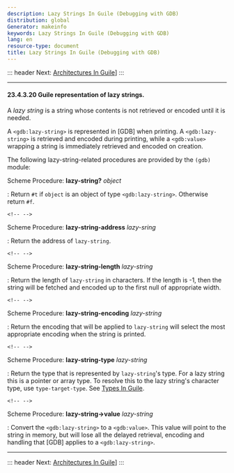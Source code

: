 ```yaml
---
description: Lazy Strings In Guile (Debugging with GDB)
distribution: global
Generator: makeinfo
keywords: Lazy Strings In Guile (Debugging with GDB)
lang: en
resource-type: document
title: Lazy Strings In Guile (Debugging with GDB)
---
```

::: header
Next: [Architectures In Guile](Architectures-In-Guile.html#Architectures-In-Guile)]
:::

---

#### 23.4.3.20 Guile representation of lazy strings.

A *lazy string* is a string whose contents is not retrieved or encoded until it is needed.

A `<gdb:lazy-string>` is represented in [GDB] when printing. A `<gdb:lazy-string>` is retrieved and encoded during printing, while a `<gdb:value>` wrapping a string is immediately retrieved and encoded on creation.

The following lazy-string-related procedures are provided by the `(gdb)` module:

Scheme Procedure: **lazy-string?** *object*

:   Return `#t` if `object` is an object of type `<gdb:lazy-string>`. Otherwise return `#f`.

```
<!-- -->
```

Scheme Procedure: **lazy-string-address** *lazy-sring*

:   Return the address of `lazy-string`.

```
<!-- -->
```

Scheme Procedure: **lazy-string-length** *lazy-string*

:   Return the length of `lazy-string` in characters. If the length is -1, then the string will be fetched and encoded up to the first null of appropriate width.

```
<!-- -->
```

Scheme Procedure: **lazy-string-encoding** *lazy-string*

:   Return the encoding that will be applied to `lazy-string` will select the most appropriate encoding when the string is printed.

```
<!-- -->
```

Scheme Procedure: **lazy-string-type** *lazy-string*

:   Return the type that is represented by `lazy-string`'s type. For a lazy string this is a pointer or array type. To resolve this to the lazy string's character type, use `type-target-type`. See [Types In Guile](Types-In-Guile.html#Types-In-Guile).

```
<!-- -->
```

Scheme Procedure: **lazy-string-\>value** *lazy-string*

:   Convert the `<gdb:lazy-string>` to a `<gdb:value>`. This value will point to the string in memory, but will lose all the delayed retrieval, encoding and handling that [GDB] applies to a `<gdb:lazy-string>`.

---

::: header
Next: [Architectures In Guile](Architectures-In-Guile.html#Architectures-In-Guile)]
:::
